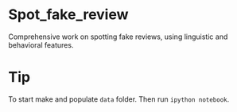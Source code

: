# Spot_fake_review
Comprehensive work on spotting fake reviews, using linguistic and behavioral features.

# Tip 
To start make and populate ``data`` folder.
Then run ``ipython notebook``.
